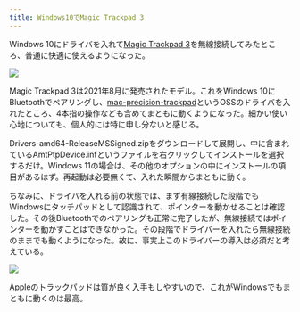 ```yaml
---
title: Windows10でMagic Trackpad 3
---
```

Windows 10にドライバを入れて[Magic Trackpad 3](https://www.amazon.co.jp/dp/B09BTT6FJ9)を無線接続してみたところ、普通に快適に使えるようになった。

![](https://lh3.googleusercontent.com/T4RsJCQd6Lg_BUhk0KamQyRdQ_ZaWEqXixRxNoxxPzZEseeEfiCTxAplbmVUWPIDZeWkcULSVXYhW2X09EmtYY1FrMRxaV0BfVGGsbK8pVhDQ-w7NSB5Rvgl4GI1UdoaFOlJu98uKTxaJzBwXb5cV9BN8Q9L96Q11seJH678CKkLKGnUEau3wSW_eA)

Magic Trackpad 3は2021年8月に発売されたモデル。これをWindows 10にBluetoothでペアリングし、[mac-precision-trackpad](https://github.com/imbushuo/mac-precision-touchpad)というOSSのドライバを入れたところ、4本指の操作なども含めてまともに動くようになった。細かい使い心地についても、個人的には特に申し分ないと感じる。

Drivers-amd64-ReleaseMSSigned.zipをダウンロードして展開し、中に含まれているAmtPtpDevice.infというファイルを右クリックしてインストールを選択するだけ。Windows 11の場合は、その他のオプションの中にインストールの項目があるはず。再起動は必要無くて、入れた瞬間からまともに動く。

ちなみに、ドライバを入れる前の状態では、まず有線接続した段階でもWindowsにタッチパッドとして認識されて、ポインターを動かせることは確認した。その後Bluetoothでのペアリングも正常に完了したが、無線接続ではポインターを動かすことはできなかった。その段階でドライバーを入れたら無線接続のままでも動くようになった。故に、事実上このドライバーの導入は必須だと考えている。

![](https://lh3.googleusercontent.com/NmjuRWJUKPxavXeWNFNRloST1LEw4rX7EIxfJywbPPE4rrF4rajgr5E9IRz7hAgoBlLbjUAKS2qMNlRX5_fR6y_f41Lp3E5tIMfcQ3k_EByydLYtlz-m8BVq4MTd9OhPMEe3Oce6bTvHouS9IFQ4VznofzfUgkBWDBvbWbC2c_U3ttNVZ20KE7qPrQ)

Appleのトラックパッドは質が良く入手もしやすいので、これがWindowsでもまともに動くのは最高。
